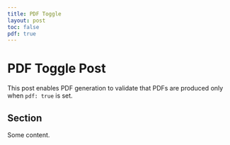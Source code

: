 ```yaml
---
title: PDF Toggle
layout: post
toc: false
pdf: true
---
```


# PDF Toggle Post

This post enables PDF generation to validate that PDFs are produced only when `pdf: true` is set.

## Section

Some content.



